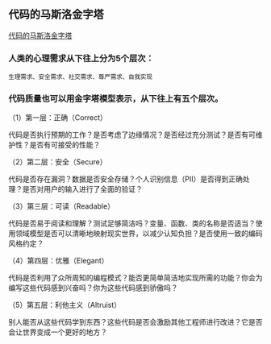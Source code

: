 ## 代码的马斯洛金字塔

[代码的马斯洛金字塔](http://www.dein.fr/2015-02-18-maslows-pyramid-of-code-review.html)

### 人类的心理需求从下往上分为5个层次：

    生理需求、安全需求、社交需求、尊严需求、自我实现

### 代码质量也可以用金字塔模型表示，从下往上有五个层次。

（1）第一层：正确（Correct）

代码是否执行预期的工作？是否考虑了边缘情况？是否经过充分测试？是否有可维护性？是否有可接受的性能？

（2）第二层：安全（Secure）

代码是否存在漏洞？数据是否安全存储？个人识别信息（PII）是否得到正确处理？是否对用户的输入进行了全面的验证？

（3）第三层：可读（Readable）

代码是否易于阅读和理解？测试足够简洁吗？变量、函数、类的名称是否适当？使用领域模型是否可以清晰地映射现实世界，以减少认知负担？是否使用一致的编码风格约定？

（4）第四层：优雅（Elegant）

代码是否利用了众所周知的编程模式？能否更简单简洁地实现所需的功能？你会为编写这些代码感到兴奋吗？你为这些代码感到骄傲吗？

（5）第五层：利他主义（Altruist）

别人能否从这些代码学到东西？这些代码是否会激励其他工程师进行改进？它是否会让世界变成一个更好的地方？